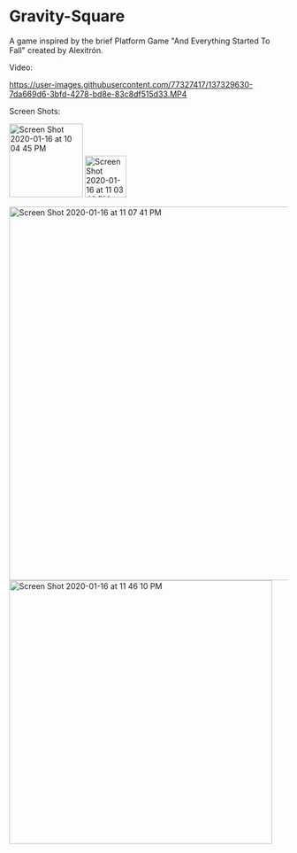 # Gravity-Square
A game inspired by the brief Platform Game "And Everything Started To Fall" created by Alexitrón. 

Video:


https://user-images.githubusercontent.com/77327417/137329630-7da669d6-3bfd-4278-bd8e-83c8df515d33.MP4


Screen Shots:


<img width="133" alt="Screen Shot 2020-01-16 at 10 04 45 PM" src="https://user-images.githubusercontent.com/77327417/137243028-76e949c2-0d3e-4a70-99f4-fc68c06f88f0.png">      <img width="75" alt="Screen Shot 2020-01-16 at 11 03 46 PM" src="https://user-images.githubusercontent.com/77327417/137243053-5bcd139d-8f3b-4c72-90ad-f4aceb535540.png">

<img width="675" alt="Screen Shot 2020-01-16 at 11 07 41 PM" src="https://user-images.githubusercontent.com/77327417/137243042-b00048d6-ac72-4b28-bc9a-63bb387fbf03.png">

<img width="476" alt="Screen Shot 2020-01-16 at 11 46 10 PM" src="https://user-images.githubusercontent.com/77327417/137243058-490bba8f-27bc-4a5b-bab2-630503f65cc0.png">
